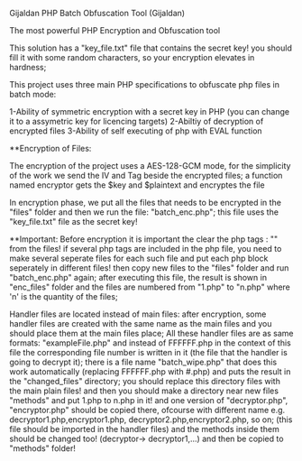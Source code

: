 Gijaldan
PHP Batch Obfuscation Tool (Gijaldan)

The most powerful PHP Encryption and Obfuscation tool

This solution has a "key_file.txt" file that contains the secret key! you should fill it with some random characters, so your encryption elevates in hardness;

This project uses three main PHP specifications to obfuscate php files in batch mode:

1-Ability of symmetric encryption with a secret key in PHP (you can change it to a assymetric key for licencing targets)
2-Abiltiy of decryption of encrypted files
3-Ability of self executing of php with EVAL function

**Encryption of Files:

The encryption of the project uses a AES-128-GCM mode, for the simplicity of the work we send the IV and Tag beside the encrypted files;
a function named encryptor gets the $key and $plaintext and encryptes the file

In encryption phase, we put all the files that needs to be encrypted in the "files" folder and then we run the file: "batch_enc.php"; this file uses the "key_file.txt" file as the secret key!

**Important:
Before encryption it is important the clear the php tags : "<?php" and "?>" from the files! if several php tags are included in the php file, you need to make several seperate files for each such file and put each php block seperately in different files! then copy new files to the "files" folder and run "batch_enc.php" again; after executing this file, the result is shown in "enc_files" folder and the files are numbered from "1.php" to "n.php" where 'n' is the quantity of the files;




Handler files are located instead of main files:
after encryption, some handler files are created with the same name as the main files and you should place them at the main files place; All these handler files are as same formats: "exampleFile.php" and instead of FFFFFF.php in the context of this file the corresponding file number is written in it (the file that the handler is going to decrypt it); there is a file name "batch_wipe.php" that does this work automatically (replacing FFFFFF.php with #.php) and puts the result in the "changed_files" directory;
you should replace this directory files with the main plain files! and then you should make a directory near new files "methods" and put 1.php to n.php in it! and one version of "decryptor.php", "encryptor.php" should be copied there, ofcourse with different name e.g. decryptor1.php,encryptor1.php, decryptor2.php,encryptor2.php, so on; (this file should be imported in the handler files) and the methods inside them should be changed too! (decryptor-> decryptor1,...) and then be copied to "methods" folder!

















